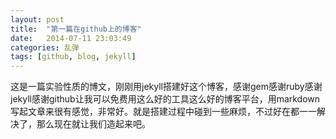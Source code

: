 ```yaml
---
layout: post
title:  "第一篇在github上的博客"
date:   2014-07-11 23:03:49
categories: 乱弹
tags: [github, blog, jekyll]
---
```

这是一篇实验性质的博文，刚刚用jekyll搭建好这个博客，感谢gem感谢ruby感谢jekyll感谢github让我可以免费用这么好的工具这么好的博客平台，用markdown写起文章来很有感觉，非常好。就是搭建过程中碰到一些麻烦，不过好在都一一解决了，那么现在就让我们造起来吧。
